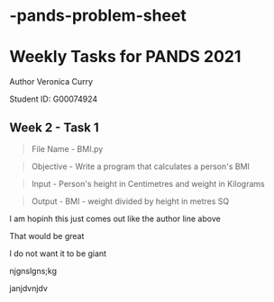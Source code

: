 # -pands-problem-sheet

# Weekly Tasks for PANDS 2021 
Author Veronica Curry

Student ID: G00074924




## Week 2 - Task 1 


> File Name - BMI.py

> Objective - Write a program that calculates a person's BMI

> Input - Person's height in Centimetres and weight in Kilograms

> Output - BMI - weight divided by height in metres SQ






I am hopinh this just comes out like the author line above

That would be great

I do not want it to be giant

njgnslgns;kg

janjdvnjdv
